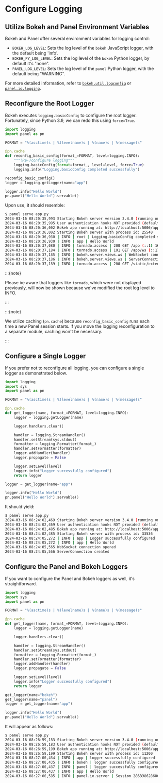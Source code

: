 # Configure Logging

## Utilize Bokeh and Panel Environment Variables

Bokeh and Panel offer several environment variables for logging control:

- `BOKEH_LOG_LEVEL`: Sets the log level of the `bokeh` JavaScript logger, with the default being 'info'.
- `BOKEH_PY_LOG_LEVEL`: Sets the log level of the `bokeh` Python logger, by default it's "none".
- `PANEL_LOG_LEVEL`: Sets the log level of the `panel` Python logger, with the default being "WARNING".

For more detailed information, refer to [`bokeh.util.logconfig`](https://github.com/bokeh/bokeh/blob/main/src/bokeh/util/logconfig.py) or [`panel.io.logging`](https://github.com/holoviz/panel/blob/main/panel/io/logging.py).

## Reconfigure the Root Logger

Bokeh executes `logging.basicConfig` to configure the root logger. Fortunately, since Python 3.9, we can redo this using `force=True`.

```python
import logging
import panel as pn

FORMAT = "%(asctime)s | %(levelname)s | %(name)s | %(message)s"

@pn.cache
def reconfig_basic_config(format_=FORMAT, level=logging.INFO):
    """(Re-)configure logging"""
    logging.basicConfig(format=format_, level=level, force=True)
    logging.info("Logging.basicConfig completed successfully")

reconfig_basic_config()
logger = logging.getLogger(name="app")

logger.info("Hello World")
pn.panel("Hello World").servable()
```

Upon use, it should resemble:

```bash
$ panel serve app.py
2024-03-16 08:20:35,993 Starting Bokeh server version 3.4.0 (running on Tornado 6.4)
2024-03-16 08:20:35,995 User authentication hooks NOT provided (default user enabled)
2024-03-16 08:20:36,002 Bokeh app running at: http://localhost:5006/app
2024-03-16 08:20:36,002 Starting Bokeh server with process id: 25540
2024-03-16 08:20:36,930 | INFO | root | Logging.basicConfig completed successfully
2024-03-16 08:20:36,930 | INFO | app | Hello World
2024-03-16 08:20:37,080 | INFO | tornado.access | 200 GET /app (::1) 168.75ms
2024-03-16 08:20:37,184 | INFO | tornado.access | 101 GET /app/ws (::1) 0.00ms
2024-03-16 08:20:37,185 | INFO | bokeh.server.views.ws | WebSocket connection opened
2024-03-16 08:20:37,186 | INFO | bokeh.server.views.ws | ServerConnection created
2024-03-16 08:20:37,189 | INFO | tornado.access | 200 GET /static/extensions/panel/images/favicon.ico (::1) 2.00ms
```

:::{note}

Please be aware that loggers like `tornado`, which were not displayed previously, will now be shown because we've modified the root log level to INFO.

:::

:::{note}

We utilize caching (`pn.cache`) because `reconfig_basic_config` runs each time a new Panel session starts. If you move the logging reconfiguration to a separate module, caching won't be necessary.

:::

## Configure a Single Logger

If you prefer not to reconfigure all logging, you can configure a single logger as demonstrated below.

```python
import logging
import sys
import panel as pn

FORMAT = "%(asctime)s | %(levelname)s | %(name)s | %(message)s"

@pn.cache
def get_logger(name, format_=FORMAT, level=logging.INFO):
    logger = logging.getLogger(name)

    logger.handlers.clear()

    handler = logging.StreamHandler()
    handler.setStream(sys.stdout)
    formatter = logging.Formatter(format_)
    handler.setFormatter(formatter)
    logger.addHandler(handler)
    logger.propagate = False

    logger.setLevel(level)
    logger.info("Logger successfully configured")
    return logger

logger = get_logger(name="app")

logger.info("Hello World")
pn.panel("Hello World").servable()
```

It should yield:

```bash
$ panel serve app.py
2024-03-16 08:24:02,469 Starting Bokeh server version 3.4.0 (running on Tornado 6.4)
2024-03-16 08:24:02,469 User authentication hooks NOT provided (default user enabled)
2024-03-16 08:24:02,485 Bokeh app running at: http://localhost:5006/app
2024-03-16 08:24:02,485 Starting Bokeh server with process id: 33536
2024-03-16 08:24:05,272 | INFO | app | Logger successfully configured
2024-03-16 08:24:05,272 | INFO | app | Hello World
2024-03-16 08:24:05,565 WebSocket connection opened
2024-03-16 08:24:05,566 ServerConnection created
```

## Configure the Panel and Bokeh Loggers

If you want to configure the Panel and Bokeh loggers as well, it's straightforward.

```python
import logging
import sys
import panel as pn

FORMAT = "%(asctime)s | %(levelname)s | %(name)s | %(message)s"

@pn.cache
def get_logger(name, format_=FORMAT, level=logging.INFO):
    logger = logging.getLogger(name)

    logger.handlers.clear()

    handler = logging.StreamHandler()
    handler.setStream(sys.stdout)
    formatter = logging.Formatter(format_)
    handler.setFormatter(formatter)
    logger.addHandler(handler)
    logger.propagate = False

    logger.setLevel(level)
    logger.info("Logger successfully configured")
    return logger

get_logger(name="bokeh")
get_logger(name="panel")
logger = get_logger(name="app")

logger.info("Hello World")
pn.panel("Hello World").servable()
```

It will appear as follows:

```bash
$ panel serve app.py
2024-03-16 08:26:59,183 Starting Bokeh server version 3.4.0 (running on Tornado 6.4)
2024-03-16 08:26:59,183 User authentication hooks NOT provided (default user enabled)
2024-03-16 08:26:59,199 Bokeh app running at: http://localhost:5006/app
2024-03-16 08:26:59,199 Starting Bokeh server with process id: 11200
2024-03-16 08:27:00,434 | INFO | app | logger successfully configured
2024-03-16 08:27:00,435 | INFO | bokeh | logger successfully configured
2024-03-16 08:27:00,437 | INFO | panel | logger successfully configured
2024-03-16 08:27:00,437 | INFO | app | Hello World
2024-03-16 08:27:00,585 | INFO | panel.io.server | Session 2863386286800 created
```
